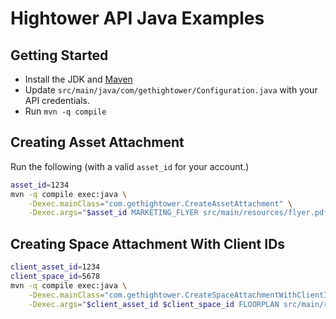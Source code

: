 # Hightower API Java Examples

## Getting Started

* Install the JDK and [Maven](https://maven.apache.org/install.html)
* Update `src/main/java/com/gethightower/Configuration.java` with your API credentials.
* Run `mvn -q compile`

## Creating Asset Attachment

Run the following (with a valid `asset_id` for your account.)

```sh
asset_id=1234
mvn -q compile exec:java \
	-Dexec.mainClass="com.gethightower.CreateAssetAttachment" \
	-Dexec.args="$asset_id MARKETING_FLYER src/main/resources/flyer.pdf"
```

## Creating Space Attachment With Client IDs

```sh
client_asset_id=1234
client_space_id=5678
mvn -q compile exec:java \
	-Dexec.mainClass="com.gethightower.CreateSpaceAttachmentWithClientIds" \
	-Dexec.args="$client_asset_id $client_space_id FLOORPLAN src/main/resources/floorplan.pdf"
```
